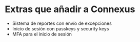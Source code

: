 # Extras que añadir a Connexus

- Sistema de reportes con envío de excepciones
- Inicio de sesión con passkeys y security keys
- MFA para el inicio de sesión